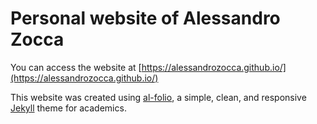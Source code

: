 # Personal website of Alessandro Zocca

You can access the website at [https://alessandrozocca.github.io/](https://alessandrozocca.github.io/)

This website was created using [al-folio](https://alshedivat.github.io/al-folio/), a simple, clean, and responsive [Jekyll](https://jekyllrb.com/) theme for academics.
